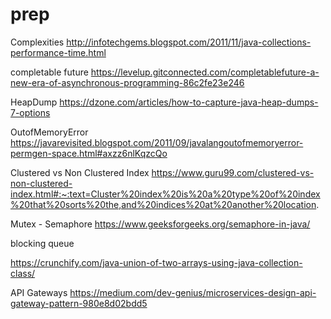 # prep

Complexities
http://infotechgems.blogspot.com/2011/11/java-collections-performance-time.html

completable future
https://levelup.gitconnected.com/completablefuture-a-new-era-of-asynchronous-programming-86c2fe23e246


HeapDump
https://dzone.com/articles/how-to-capture-java-heap-dumps-7-options

OutofMemoryError
https://javarevisited.blogspot.com/2011/09/javalangoutofmemoryerror-permgen-space.html#axzz6nlKqzcQo


Clustered vs Non Clustered Index
https://www.guru99.com/clustered-vs-non-clustered-index.html#:~:text=Cluster%20index%20is%20a%20type%20of%20index%20that%20sorts%20the,and%20indices%20at%20another%20location.


Mutex - Semaphore
https://www.geeksforgeeks.org/semaphore-in-java/


blocking queue

https://crunchify.com/java-union-of-two-arrays-using-java-collection-class/


API Gateways
https://medium.com/dev-genius/microservices-design-api-gateway-pattern-980e8d02bdd5
